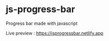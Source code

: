 # js-progress-bar

Progress bar made with javascript

Live preview : https://jsprogressbar.netlify.app
